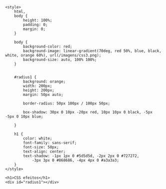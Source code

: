 <html lang="pt-br">

<head>
    <meta charset="UTF-8">
    <meta http-equiv="X-UA-Compatible" content="IE=edge">
    <meta name="viewport" content="width=device-width, initial-scale=1.0">
    <meta name="author" content="Jonathan">
    <meta name="description" content="lista de documentos">
    <title>Página de exemplo estrutura básica</title>

    <style>
        html,
        body {
            height: 100%;
            padding: 0;
            margin: 0;
        }

        body {
            background-color: red;
            background-image: linear-gradient(70deg, red 50%, blue, black, white, orange 60%), url(/imagens/css3.png);
            background-size: auto, 100% 100%;
        }


        #radius1 {
            background: orange;
            width: 200px;
            height: 200px;
            margin: 50px auto;

            border-radius: 50px 100px / 100px 50px;

            box-shadow: 30px 0 10px -20px red, 10px 10px 0 black, -5px -5px 0 10px blue;

        }

        h1 {
            color: white;
            font-family: sans-serif;
            font-size: 50px;
            text-align: center;
            text-shadow: -1px 1px 0 #5d5d5d, -2px 2px 0 #727272,
                -3px 3px 0 #868686, -4px 4px 0 #a3a3a3;
        }
    </style>

</head>

<body>

    <h1>CSS efeitos</h1>
    <div id="radius1"></div>

</body>

</html>
